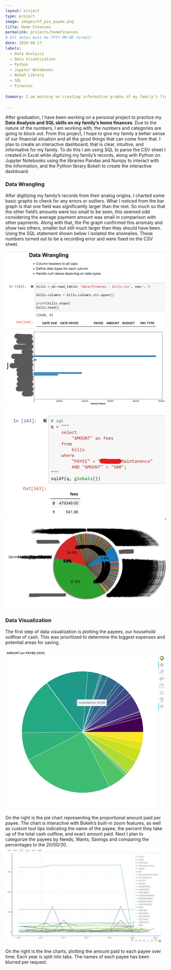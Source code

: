 ```yaml
---
layout: project
type: project
image: images/hf_pie_payee.png
title: Home Finances  
permalink: projects/homeFinances
# All dates must be YYYY-MM-DD format!
date: 2020-08-17
labels:
  - Data Analysis
  - Data Visualization 
  - Python
  - Jupyter Notebooks
  - Bokeh Library 
  - SQL
  - Finances

Summary: I am working on creating informative graphs of my family’s financial situation using the skills I learned from  UH’s Data Analysis class. 

---
```

After graduation, I have been working on a personal project to practice my **Data Analysis and SQL skills on my family’s home finances**. Due to the nature of the numbers, I am working with, the numbers and categories are going to block out. From this project, I hope to give my family a better sense of our financial situation and all the good things that can come from that. I plan to create an interactive dashboard, that is clear, intuitive, and informative for my family. To do this I am using SQL to parse the CSV sheet I created in Excel while digitizing my family’s records, along with Python on Jupyter Notebooks using the libraries Pandas and Numpy to interact with the information, and the Python library Bokeh to create the interactive dashboard. 

### Data Wrangling
After digitizing my family’s records from their analog origins, I charted some basic graphs to check for any errors or outliers. What I noticed from the bar graph is that one field was significantly larger than the rest. So much so that the other field’s amounts were too small to be seen, this seemed odd considering the average payment amount was small in comparison with other payments. Along with that, the Pie graph confirmed this anomaly and show two others, smaller but still much larger than they should have been.  Using the SQL statement shown below I isolated the anomalies. These numbers turned out to be a recording error and were fixed on the CSV sheet. 

<div class="ui medium rounded images">
  <img class="ui image" src="../images/HF_dataWrangling.png">
  <img class="ui image" src="../images/HF_Bar Graph Outlyers Consored.jpg"> 
  <img class="ui image" src="../images/HF_SQL Find Typo Censored.jpg">
  <img class="ui image" src="../images/HF_Pie Chart Glitch Censored.jpg">
</div>
 
### Data Visualization

The first step of data visualization is plotting the payees, our household outflow of cash. This was prioritized to determine the biggest expenses and potential areas for saving. 

<img class="ui image right floated" src="../images/hf_pie_payees_censored.jpg"> 
On the right is the pie chart representing the proportional amount paid per payee. The chart is interactive with Bokeh’s built-in zoom features, as well as custom tool tips indicating the name of the payee, the percent they take up of the total cash outflow, and exact amount paid. Next I plan to categorize the payees by Needs, Wants, Savings and comparing the percentages to the 20/50/30. 

<img class="ui image" src="../images/hf_line_payees_censored.jpg"> 

On the right is the line charts, plotting the amount paid to each payee over time. Each year is split into tabs. The names of each payee has been blurred per request. 

